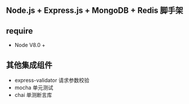 Node.js + Express.js + MongoDB + Redis 脚手架
---

## require

* Node V8.0 +

## 其他集成组件

* express-validator 请求参数校验
* mocha 单元测试
* chai 单测断言库

